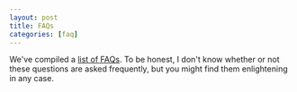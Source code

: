 ```yaml
---
layout: post
title: FAQs
categories: [faq]
---
```


We've compiled a [list of FAQs](https://goodgamebuddy.co.uk/categories/#faq). To be honest, I don't know whether or not these questions are asked frequently, but you might find them enlightening in any case.
